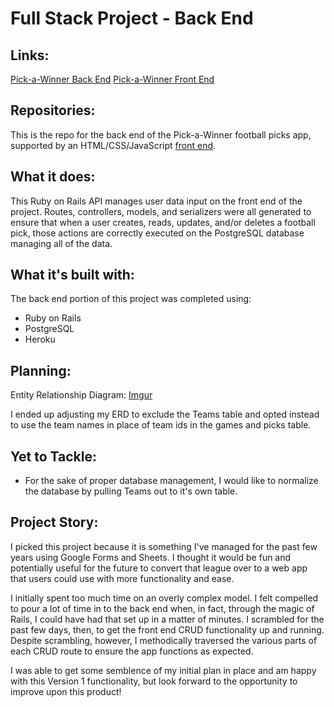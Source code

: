 # Full Stack Project - Back End

## Links:

[Pick-a-Winner Back End](https://pick-a-winner-nfl.herokuapp.com/)
[Pick-a-Winner Front End](https://mdcollins80.github.io/pick-a-winner/)

## Repositories:

This is the repo for the back end of the Pick-a-Winner football picks app, supported by an HTML/CSS/JavaScript [front end](https://github.com/mdcollins80/pick-a-winner).

## What it does:

This Ruby on Rails API manages user data input on the front end of the project.  Routes, controllers, models, and serializers were all generated to ensure that when a user creates, reads, updates, and/or deletes a football pick, those actions are correctly executed on the PostgreSQL database managing all of the data.

## What it's built with:

The back end portion of this project was completed using:
- Ruby on Rails
- PostgreSQL
- Heroku

## Planning:

Entity Relationship Diagram: [Imgur]([Imgur](https://i.imgur.com/ANfjDYZ.jpg))

I ended up adjusting my ERD to exclude the Teams table and opted instead to use the team names in place of team ids in the games and picks table.

## Yet to Tackle:

- For the sake of proper database management, I would like to normalize the database by pulling Teams out to it's own table.

## Project Story:

I picked this project because it is something I've managed for the past few years using Google Forms and Sheets.  I thought it would be fun and potentially useful for the future to convert that league over to a web app that users could use with more functionality and ease.

I initially spent too much time on an overly complex model.  I felt compelled to pour a lot of time in to the back end when, in fact, through the magic of Rails, I could have had that set up in a matter of minutes.  I scrambled for the past few days, then, to get the front end CRUD functionality up and running.  Despite scrambling, however, I methodically traversed the various parts of each CRUD route to ensure the app functions as expected.

I was able to get some semblence of my initial plan in place and am happy with this Version 1 functionality, but look forward to the opportunity to improve upon this product!
